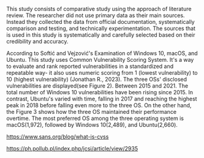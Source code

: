 This study consists of comparative study using the approach of literature review. The researcher did not use primary data as their main sources. Instead they collected the data from official documentation, systematically comparison and testing, and technically experimentation. The sources that is used in this study is systematically and carefully selected based on their credibility and accuracy. 


According to Softić and Vejzović's Examination of Windows 10, macOS, and Ubuntu. This study uses Common Vulnerability Scoring System. It's a way to evaluate and rank reported vulnerabilities in a standardized and repeatable way- it also uses numeric scoring from 1 (lowest vulnerability) to 10 (highest vulnerability) (Jonathan R., 2023). The three OSs' disclosed vulnerabilities are displayed(see Figure 2). Between 2015 and 2021. The total number of Windows 10 vulnerabilities have been rising since 2015. In contrast, Ubuntu's varied with time, falling in 2017 and reaching the highest peak in 2018 before falling even more to the three OS. On the other hand, the Figure 3 shows how the three OS maintained their performance overtime. The most preferred OS among the three operating system is macOS(1,972), followed by Windows 10(2,489), and Ubuntu(2,660).

https://www.sans.org/blog/what-is-cvss

https://ph.pollub.pl/index.php/jcsi/article/view/2935
